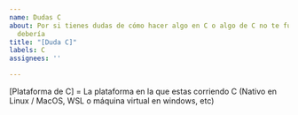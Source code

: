 ```yaml
---
name: Dudas C
about: Por si tienes dudas de cómo hacer algo en C o algo de C no te funciona como
  debería
title: "[Duda C]"
labels: C
assignees: ''

---
```


[Plataforma de C] = La plataforma en la que estas corriendo C (Nativo en Linux / MacOS, WSL o máquina virtual en windows, etc)
